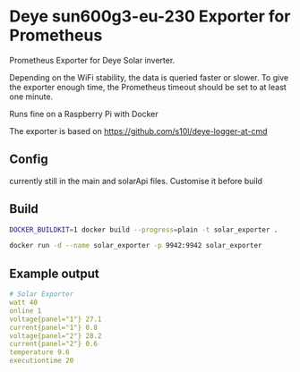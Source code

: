 # Deye sun600g3-eu-230 Exporter for Prometheus

Prometheus Exporter for Deye Solar inverter. 

Depending on the WiFi stability, the data is queried faster or slower. To give the exporter enough time, the Prometheus timeout should be set to at least one minute.

Runs fine on a Raspberry Pi with Docker

The exporter is based on https://github.com/s10l/deye-logger-at-cmd

## Config

currently still in the main and solarApi files. Customise it before build

## Build

```sh
DOCKER_BUILDKIT=1 docker build --progress=plain -t solar_exporter .

docker run -d --name solar_exporter -p 9942:9942 solar_exporter
```

## Example output

```yml
# Solar Exporter
watt 40
online 1
voltage{panel="1"} 27.1
current{panel="1"} 0.8
voltage{panel="2"} 28.2
current{panel="2"} 0.6
temperature 9.6
executiontime 20
```
